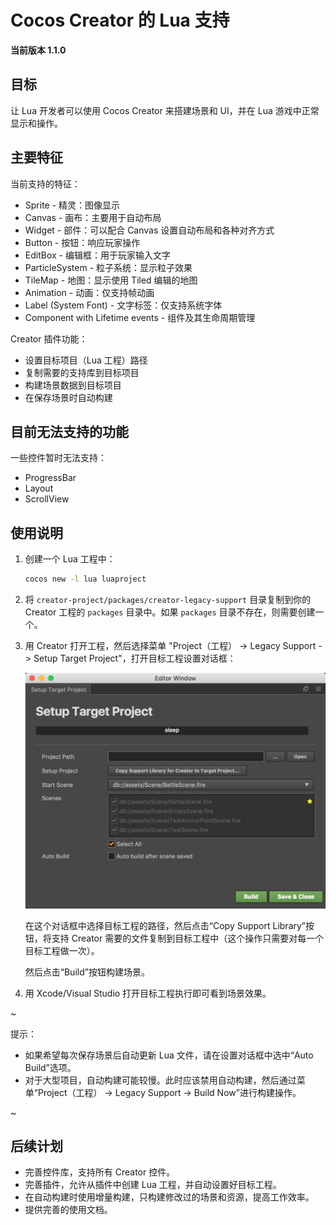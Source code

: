 # Cocos Creator 的 Lua 支持

**当前版本 1.1.0**

## 目标

让 Lua 开发者可以使用 Cocos Creator 来搭建场景和 UI，并在 Lua 游戏中正常显示和操作。

## 主要特征

当前支持的特征：

-   Sprite - 精灵：图像显示
-   Canvas - 画布：主要用于自动布局
-   Widget - 部件：可以配合 Canvas 设置自动布局和各种对齐方式
-   Button - 按钮：响应玩家操作
-   EditBox - 编辑框：用于玩家输入文字
-   ParticleSystem - 粒子系统：显示粒子效果
-   TileMap - 地图：显示使用 Tiled 编辑的地图
-   Animation - 动画：仅支持帧动画
-   Label (System Font) - 文字标签：仅支持系统字体
-   Component with Lifetime events - 组件及其生命周期管理

Creator 插件功能：

-   设置目标项目（Lua 工程）路径
-   复制需要的支持库到目标项目
-   构建场景数据到目标项目
-   在保存场景时自动构建

## 目前无法支持的功能

一些控件暂时无法支持：

-   ProgressBar
-   Layout
-   ScrollView


## 使用说明

1.  创建一个 Lua 工程中：

    ```bash
    cocos new -l lua luaproject
    ```

2.  将 `creator-project/packages/creator-legacy-support` 目录复制到你的 Creator 工程的 `packages` 目录中。如果 `packages` 目录不存在，则需要创建一个。

3.  用 Creator 打开工程，然后选择菜单 "Project（工程） -> Legacy Support -> Setup Target Project"，打开目标工程设置对话框：
    
    ![](docs/plugin-setup-dialog.png)

    在这个对话框中选择目标工程的路径，然后点击“Copy Support Library”按钮，将支持 Creator 需要的文件复制到目标工程中（这个操作只需要对每一个目标工程做一次）。

    然后点击“Build”按钮构建场景。

4.  用 Xcode/Visual Studio 打开目标工程执行即可看到场景效果。

~

提示：

-   如果希望每次保存场景后自动更新 Lua 文件，请在设置对话框中选中“Auto Build”选项。
-   对于大型项目，自动构建可能较慢。此时应该禁用自动构建，然后通过菜单“Project（工程） -> Legacy Support -> Build Now”进行构建操作。

~

## 后续计划

-   完善控件库，支持所有 Creator 控件。
-   完善插件，允许从插件中创建 Lua 工程，并自动设置好目标工程。
-   在自动构建时使用增量构建，只构建修改过的场景和资源，提高工作效率。
-   提供完善的使用文档。

